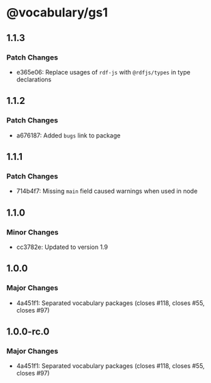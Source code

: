 # @vocabulary/gs1

## 1.1.3

### Patch Changes

- e365e06: Replace usages of `rdf-js` with `@rdfjs/types` in type declarations

## 1.1.2

### Patch Changes

- a676187: Added `bugs` link to package

## 1.1.1

### Patch Changes

- 714b4f7: Missing `main` field caused warnings when used in node

## 1.1.0

### Minor Changes

- cc3782e: Updated to version 1.9

## 1.0.0

### Major Changes

- 4a451f1: Separated vocabulary packages (closes #118, closes #55, closes #97)

## 1.0.0-rc.0

### Major Changes

- 4a451f1: Separated vocabulary packages (closes #118, closes #55, closes #97)
